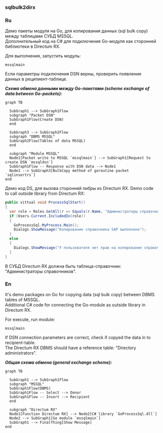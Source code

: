 ### sqlbulk2dirx
### Ru

Демо пакеты модуля на Go, для копирования данных (sql bulk copy) между таблицами СУБД MSSQL.  
Дополнительный код на C# для подключения Go-модуля как сторонней библиотеки в Directum RX. 

Для выполнения, запустить модуль:  
 
	mssqlmain  

Если параметры подключения DSN верны, проверить появление данных в реципиент-таблице.

***Схема обмена данными между Go-пакетами (scheme exchange of data between Go-packets):***
			
```mermaid
graph TB

  SubGraph1 --> SubGraph1Flow
  subgraph "Packet DSN"
  SubGraph1Flow(Create DSN)
  end
  
  SubGraph3 --> SubGraph2Flow
  subgraph "DBMS MSSQL"
  SubGraph2Flow(Tables of data MSSQL)
  end

  subgraph "Module MSSQL"
  Node1[Packet write to MSSQL `mssqlmain`] --> SubGraph1[Request to create DSN `mssqldsn`]
  SubGraph1Flow -- Response with DSN data --> Node1 
  Node1 --> SubGraph3[BulkCopy method of goroutine packet `sqlinsertrs`]
end
```	  

Демо код DS, для вызова сторонней либры из Directum RX. Demo code to call outside library from Directum RX:    

```C#
public vittual void ProcessSqlStart()
{
  var role = Roles.GetAll(r => Equals(r.Name, "Администраторы справочников")).FirstOrDefault();
  if (Users.Current.IncludedIn(role))
  {
    GoProcessSql.MyProcess.Main(); 
    Dialogs.ShowMessage("Копирование справочника SAP выполнено");
  }
  else
  {
    Dialogs.ShowMessage("У пользователя нет прав на копирование справочника");
  }
}
```
В СУБД Directum RX должна быть таблица-справочник: "Администраторы справочников".


### En

It's demo packages on Go for copying data (sql bulk copy) between DBMS tables of MSSQL.   
Additional C# code for connecting the Go-module as outside library in Directum RX.   

For execute, run module:  

	mssqlmain

If DSN connection parameters are correct, check if copyed the data in to recipient-table.    
The Directum RX DBMS should have a reference table: "Directory administrators".

***Общая схема обмена (general exchange scheme):***

```mermaid
graph TB

  SubGraph1 --> SubGraph1Flow
  subgraph "MSSQL"
  SubGraph1Flow(DBMS)
  SubGraph1Flow -- Select --> Donor
  SubGraph1Flow -- Insert --> Recipient
  end

  subgraph "Directum RX"
  Node1[Function Directum RX] --> Node2[C# library `GoProcessSql.dll`]
  Node2 --> SubGraph1[Go module `mssqlmain`]
  SubGraph1 --> FinalThing[Show Message]
end
```


